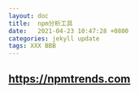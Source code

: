 ```yaml
---
layout: doc
title:  npm分析工具
date:   2021-04-23 10:47:28 +0800
categories: jekyll update
tags: XXX BBB
---
```


## https://npmtrends.com
